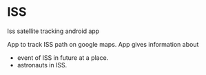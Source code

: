 # ISS
Iss satellite tracking android app

App to track ISS path on google maps.
App gives information about 
- event of ISS in future at a place.
- astronauts in ISS.
